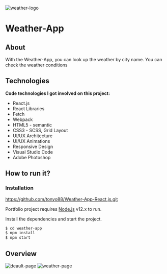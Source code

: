![weather-logo](https://user-images.githubusercontent.com/45981967/100240837-e210b180-2ee7-11eb-8239-29f23edd5e91.png)

Weather-App
===

About
---
With the Weather-Аpp, you can look up the weather by city name. You can check the weather conditions

Technologies
---
**Code technologies I got involved on this project:**
* React.js
* React Libraries
* Fetch
* Webpack
* HTML5 - semantic
* CSS3 - SCSS, Grid Layout
* UI/UX Architecture
* UI/UX Animations
* Responsive Design
* Visual Studio Code
* Adobe Photoshop

How to run it?
---
### Installation

https://github.com/tonyo88/Weather-App-React.js.git

Portfolio project requires [Node.js](https://nodejs.org/) v12.x to run.

Install the dependencies and start the project.

```sh
$ cd weather-app
$ npm install
$ npm start
```
Overview
---
![deault-page](https://user-images.githubusercontent.com/45981967/100241326-711dc980-2ee8-11eb-94b0-9c815a9b2d19.png)
![weather-page](https://user-images.githubusercontent.com/45981967/100241371-79760480-2ee8-11eb-9302-49d8542a1eda.png)
